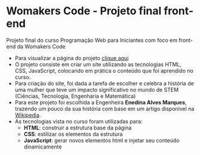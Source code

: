 # Womakers Code - Projeto final front-end

Projeto final do curso Programação Web para Iniciantes com foco em front-end da Womakers Code

- Para visualizar a página do projeto [clique aqui](https://marriett.github.io/womakers-code-projeto-final-frontend/)
- O projeto consiste em criar um site utilizando as tecnologias HTML, CSS, JavaScript, colocando em prática o conteúdo que foi aprendido no curso.
- Para criação do site, foi dada a tarefa de escolher e celebra a história de uma mulher que teve um impacto significativo no mundo de STEM (Ciências, Tecnologia, Engenharia e Matemática)
- Para este projeto foi escolhida a Engenheira __Enedina Alves Marques__, trazendo um pouco da sua história com base em um artigo disponível na [Wikipedia](https://pt.wikipedia.org/wiki/Enedina_Alves_Marques).
- As tecnologias vista no curso foram utilizadas para:
	- __HTML__: construir a estrutura base da página
	- __CSS__: estilizar os elementos da estrutura
	- __JavaScript__: gerar novos elementos html e injetar seu conteúdo dinamicamente